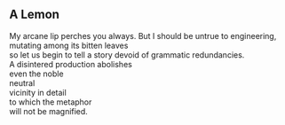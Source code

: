 A Lemon
-------
My arcane lip perches you always. But I should be untrue to engineering, mutating among its bitten leaves  
so let us begin to tell a story devoid of grammatic redundancies.  
A disintered production abolishes  
even the noble  
neutral  
vicinity in detail  
to which the metaphor  
will not be magnified.  
